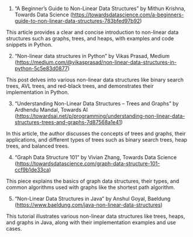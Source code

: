 

1. “A Beginner’s Guide to Non-Linear Data Structures” by Mithun Krishna, Towards Data Science (https://towardsdatascience.com/a-beginners-guide-to-non-linear-data-structures-783bfed97b92)

This article provides a clear and concise introduction to non-linear data structures such as graphs, trees, and heaps, with examples and code snippets in Python.

2. “Non-linear data structures in Python” by Vikas Prasad, Medium (https://medium.com/@vikasprasad/non-linear-data-structures-in-python-5c5e83d0877)

This post delves into various non-linear data structures like binary search trees, AVL trees, and red-black trees, and demonstrates their implementation in Python.

3. “Understanding Non-Linear Data Structures – Trees and Graphs” by Ardhendu Mandal, Towards AI (https://towardsai.net/p/programming/understanding-non-linear-data-structures-trees-and-graphs-7d87568a1e41)

In this article, the author discusses the concepts of trees and graphs, their applications, and different types of trees such as binary search trees, heap trees, and balanced trees.

4. “Graph Data Structure 101” by Vivian Zhang, Towards Data Science (https://towardsdatascience.com/graph-data-structure-101-ccf9b1de33ca)

This piece explains the basics of graph data structures, their types, and common algorithms used with graphs like the shortest path algorithm.

5. “Non-Linear Data Structures in Java” by Anshul Goyal, Baeldung (https://www.baeldung.com/java-non-linear-data-structures)

This tutorial illustrates various non-linear data structures like trees, heaps, and graphs in Java, along with their implementation examples and use cases.